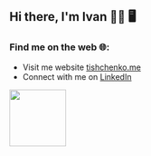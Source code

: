 ## Hi there, I'm Ivan 👋🏻 🖥️

### Find me on the web 🌐:
- Visit me website [tishchenko.me](tishchenko.me)
- Connect with me on [LinkedIn](https://www.linkedin.com/in/ivan-tishchenko/)

<img src="https://media.giphy.com/media/U3ZoIyURo8cMrnB7nf/giphy.gif" width="100" height="100"/>

<!--
**ivantishchenko/ivantishchenko** is a ✨ _special_ ✨ repository because its `README.md` (this file) appears on your GitHub profile.
https://media.giphy.com/media/du3J3cXyzhj75IOgvA/giphy.gif

Here are some ideas to get you started:

- 🔭 I’m currently working on ...
- 🌱 I’m currently learning ...
- 👯 I’m looking to collaborate on ...
- 🤔 I’m looking for help with ...
- 💬 Ask me about ...
- 📫 How to reach me: ...
- 😄 Pronouns: ...
- ⚡ Fun fact: ...
-->
